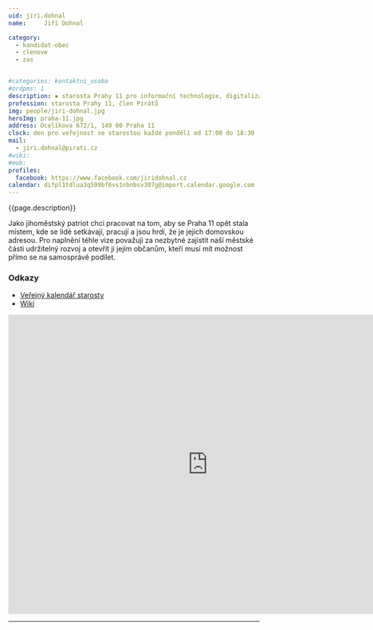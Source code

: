 ```yaml
---
uid: jiri.dohnal
name:     Jiří Dohnal

category:
  - kandidat-obec
  - clenove
  - zas


#categories: kontaktni_osoba    
#ordpms: 1
description: ▪ starosta Prahy 11 pro informační technologie, digitalizaci, finanční politiku, krizové řízení a bydlení
profession: starosta Prahy 11, člen Pirátů
img: people/jiri-dohnal.jpg
heroImg: praha-11.jpg
address: Ocelíkova 672/1, 149 00 Praha 11
clock: den pro veřejnost se starostou každé pondělí od 17:00 do 18:30
mail:
  - jiri.dohnal@pirati.cz
#wiki:
#mob:
profiles:
  facebook: https://www.facebook.com/jiridohnal.cz
calendar: difpl1tdlua3q599bf6vs1nbnbsv307g@import.calendar.google.com
---
```


{{page.description}}

Jako jihoměstský patriot chci pracovat na tom, aby se Praha 11 opět stala místem, kde se lidé setkávají, pracují a jsou hrdí, že je jejich domovskou adresou. Pro naplnění téhle vize považuji za nezbytné zajistit naší městské části udržitelný rozvoj a otevřít ji jejím občanům, kteří musí mít možnost přímo se na samosprávě podílet.

### Odkazy

* [Veřejný kalendář starosty](https://webmail.praha11.cz/owa/calendar/dohnalJ@praha11.cz/Kalendář/calendar.html)
* [Wiki](https://wiki.pirati.cz/lide/jiri_dohnal)

<iframe src="https://webmail.praha11.cz/owa/calendar/dohnalJ@praha11.cz/Kalendář/calendar.html" style="border: 0" width="800" height="600" frameborder="0" scrolling="no"></iframe>

<!--
<iframe width="700" height="750" src="https://calendar.google.com/calendar/u/0/embed?src=difpl1tdlua3q599bf6vs1nbnbsv307g@import.calendar.google.com&ctz=Europe/Prague"></iframe>
-->

---
